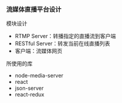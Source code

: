 ### 流媒体直播平台设计

模块设计

- RTMP Server：转播指定的直播流到客户端
- RESTful Server：转发当前在线直播列表
- 客户端：流媒体网页

所使用的库

- node-media-server
- react
- json-server
- react-redux